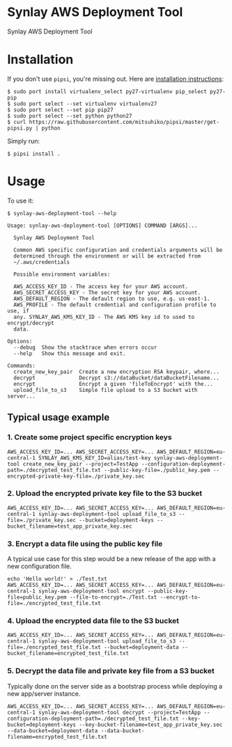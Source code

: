# Synlay AWS Deployment Tool

Synlay AWS Deployment Tool


# Installation

If you don't use `pipsi`, you're missing out.
Here are [installation instructions](https://github.com/mitsuhiko/pipsi#readme):

    $ sudo port install virtualenv_select py27-virtualenv pip_select py27-pip
    $ sudo port select --set virtualenv virtualenv27
    $ sudo port select --set pip pip27
    $ sudo port select --set python python27
    $ curl https://raw.githubusercontent.com/mitsuhiko/pipsi/master/get-pipsi.py | python

Simply run:

    $ pipsi install .


# Usage

To use it:

    $ synlay-aws-deployment-tool --help

	Usage: synlay-aws-deployment-tool [OPTIONS] COMMAND [ARGS]...

	  Synlay AWS Deployment Tool

	  Common AWS specific configuration and credentials arguments will be
	  determined through the environment or will be extracted from
	  ~/.aws/credentials

	  Possible environment variables:

	  AWS_ACCESS_KEY_ID - The access key for your AWS account.
	  AWS_SECRET_ACCESS_KEY - The secret key for your AWS account.
	  AWS_DEFAULT_REGION - The default region to use, e.g. us-east-1.
	  AWS_PROFILE - The default credential and configuration profile to use, if
	  any. SYNLAY_AWS_KMS_KEY_ID - The AWS KMS key id to used to encrypt/decrypt
	  data.

	Options:
	  --debug  Show the stacktrace when errors occur
	  --help   Show this message and exit.

	Commands:
	  create_new_key_pair  Create a new encryption RSA keypair, where...
	  decrypt              Decrypt s3://dataBucket/dataBucketFilename...
	  encrypt              Encrypt a given 'fileToEncrypt' with the...
	  upload_file_to_s3    Simple file upload to a S3 bucket with server...

## Typical usage example

### 1. Create some project specific encryption keys

	AWS_ACCESS_KEY_ID=... AWS_SECRET_ACCESS_KEY=... AWS_DEFAULT_REGION=eu-central-1 SYNLAY_AWS_KMS_KEY_ID=alias/test-key synlay-aws-deployment-tool create_new_key_pair --project=TestApp --configuration-deployment-path=./decrypted_test_file.txt --public-key-file=./public_key.pem --encrypted-private-key-file=./private_key.sec

### 2. Upload the encrypted private key file to the S3 bucket

	AWS_ACCESS_KEY_ID=... AWS_SECRET_ACCESS_KEY=... AWS_DEFAULT_REGION=eu-central-1 synlay-aws-deployment-tool upload_file_to_s3 --file=./private_key.sec --bucket=deployment-keys --bucket_filename=test_app_private_key.sec

### 3. Encrypt a data file using the public key file

A typical use case for this step would be a new release of the app with a new configuration file.

	echo 'Hello world!' > ./Test.txt
	AWS_ACCESS_KEY_ID=... AWS_SECRET_ACCESS_KEY=... AWS_DEFAULT_REGION=eu-central-1 synlay-aws-deployment-tool encrypt --public-key-file=public_key.pem --file-to-encrypt=./Test.txt --encrypt-to-file=./encrypted_test_file.txt

### 4. Upload the encrypted data file to the S3 bucket

	AWS_ACCESS_KEY_ID=... AWS_SECRET_ACCESS_KEY=... AWS_DEFAULT_REGION=eu-central-1 synlay-aws-deployment-tool upload_file_to_s3 --file=./encrypted_test_file.txt --bucket=deployment-data --bucket_filename=encrypted_test_file.txt

### 5. Decrypt the data file and private key file from a S3 bucket

Typically done on the server side as a bootstrap process while deploying a new app/server instance.

	AWS_ACCESS_KEY_ID=... AWS_SECRET_ACCESS_KEY=... AWS_DEFAULT_REGION=eu-central-1 synlay-aws-deployment-tool decrypt --project=TestApp --configuration-deployment-path=./decrypted_test_file.txt --key-bucket=deployment-keys --key-bucket-filename=test_app_private_key.sec --data-bucket=deployment-data --data-bucket-filename=encrypted_test_file.txt
